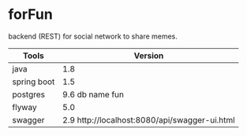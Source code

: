 # forFun

backend (REST) for social network to share memes.


| Tools | Version | 
| ---      |  ------  |
| java   | 1.8   |
| spring boot  | 1.5   |
| postgres   | 9.6 db name fun  |
| flyway | 5.0 |
| swagger| 2.9 http://localhost:8080/api/swagger-ui.html|

